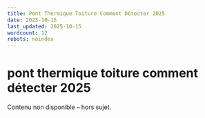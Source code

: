 ```yaml
---
title: Pont Thermique Toiture Comment Détecter 2025
date: 2025-10-15
last_updated: 2025-10-15
wordcount: 12
robots: noindex
---
```


# pont thermique toiture comment détecter 2025

Contenu non disponible – hors sujet.